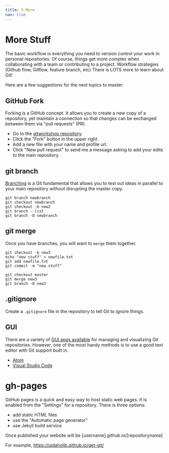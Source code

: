 ```yaml
---
title: 5-More
nav: true
---
```

# More Stuff

The basic workflow is everything you need to version control your work in personal repositories.
Of course, things get more complex when collaborating with a team or contributing to a project.
Workflow strategies (Github flow, Gitflow, feature branch, etc)
There is LOTS more to learn about Git!

Here are a few suggestions for the next topics to master:

## GitHub Fork

Forking is a GitHub concept.
It allows you to create a new copy of a repository, yet maintain a connection so that changes can be exchanged between them via "pull requests" (PR).

- Go to the [gitworkshop repository](https://github.com/uidaholib/gitworkshop).
- Click the "Fork" button in the upper right.
- Add a new file with your name and profile url.
- Click "New pull request" to send me a message asking to add your edits to the main repository.

## git branch

[Branching](https://git-scm.com/book/en/v2/Git-Branching-Branches-in-a-Nutshell) is a Git fundamental that allows you to test out ideas in parallel to your main repository without disrupting the master copy. 

```
git branch newbranch 
git checkout newbranch
git checkout -b new2
git branch --list
git branch -D newbranch
```

## git merge 

Once you have branches, you will want to `merge` them together.

```
git checkout -b new3
echo "new stuff" > newfile.txt
git add newfile.txt
git commit -m "new stuff"

git checkout master
git merge new3
git branch -D new3
```

## .gitignore

Create a `.gitignore` file in the repository to tell Git to ignore things.

## GUI 

There are a variety of [GUI apps available](https://git-scm.com/downloads/guis) for managing and visualizing Git repositories.
However, one of the most handy methods is to use a good text editor with Git support built in. 

- [Atom](https://atom.io/)
- [Visual Studio Code](https://code.visualstudio.com/)

# gh-pages

GitHub pages is a quick and easy way to host static web pages. 
It is enabled from the "Settings" for a repository.
There is three options:

- add static HTML files
- use the "Automatic page generator"
- use Jekyll build service

Once published your website will be [username].github.io/[repositoryname]

For example, https://uidaholib.github.io/get-git/
